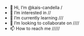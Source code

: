 - 👋 Hi, I’m @kais-candella /
- 👀 I’m interested in //
- 🌱 I’m currently learning ///
- 💞️ I’m looking to collaborate on ////
- 📫 How to reach me /////

<!---
kais-candella/kais-candella is a ✨ special ✨ repository because its `README.md` (this file) appears on your GitHub profile.
You can click the Preview link to take a look at your changes.
--->
